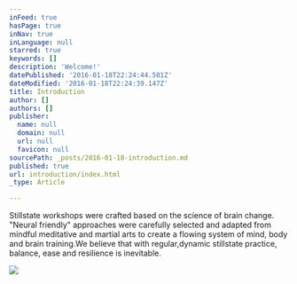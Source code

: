 ```yaml
---
inFeed: true
hasPage: true
inNav: true
inLanguage: null
starred: true
keywords: []
description: 'Welcome!'
datePublished: '2016-01-18T22:24:44.501Z'
dateModified: '2016-01-18T22:24:39.147Z'
title: Introduction
author: []
authors: []
publisher:
  name: null
  domain: null
  url: null
  favicon: null
sourcePath: _posts/2016-01-18-introduction.md
published: true
url: introduction/index.html
_type: Article

---
```

Stillstate
workshops were crafted based on the science of brain change. "Neural
friendly" approaches were carefully selected
and adapted from mindful meditative
and martial arts to create a flowing
 system of mind, body and brain training.We believe that with regular,dynamic stillstate practice, balance, ease and resilience is inevitable.

![](https://the-grid-user-content.s3-us-west-2.amazonaws.com/17726dae-8b1a-4a3f-af4b-11870f510387.jpg)